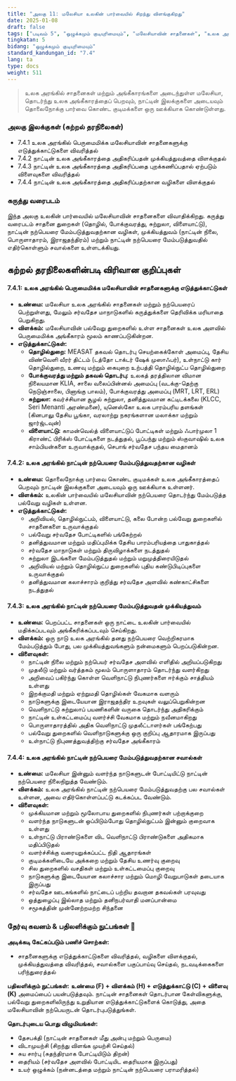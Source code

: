 ```yaml
---
title: "அலகு 11: மலேசியா உலகின் பார்வையில் சிறந்து விளங்குகிறது"
date: 2025-01-08
draft: false
tags: ["படிவம் 5", "ஒழுக்கமும் குடியுரிமையும்", "மலேசியாவின் சாதனைகள்", "உலக அரங்கம்", "நாட்டின் நற்பெயர்", "சர்வதேச அங்கீகாரம்"]
tingkatan: 5
bidang: "ஒழுக்கமும் குடியுரிமையும்"
standard_kandungan_id: "7.4"
lang: ta
type: docs
weight: 511
---
```


> உலக அரங்கில் சாதனைகள் மற்றும் அங்கீகாரங்களை அடைந்துள்ள மலேசியா, தொடர்ந்து உலக அங்கீகாரத்தைப் பெறவும், நாட்டின் இலக்குகளை அடையவும் தொலைநோக்கு பார்வை கொண்ட குடிமக்களை ஒரு ஊக்கியாக கொண்டுள்ளது.

### அலகு இலக்குகள் (கற்றல் தரநிலைகள்)

- 7.4.1 உலக அரங்கில் பெருமைமிக்க மலேசியாவின் சாதனைகளுக்கு எடுத்துக்காட்டுகளை விவரித்தல்
- 7.4.2 நாட்டின் உலக அங்கீகாரத்தை அதிகரிப்பதன் முக்கியத்துவத்தை விளக்குதல்
- 7.4.3 நாட்டின் உலக அங்கீகாரத்தை அதிகரிப்பதை புறக்கணிப்பதால் ஏற்படும் விளைவுகளை விவரித்தல்
- 7.4.4 நாட்டின் உலக அங்கீகாரத்தை அதிகரிப்பதற்கான வழிகளை விளக்குதல்

### கருத்து வரைபடம்

இந்த அலகு உலகின் பார்வையில் மலேசியாவின் சாதனைகளை விவாதிக்கிறது. கருத்து வரைபடம் சாதனை துறைகள் (தொழில், போக்குவரத்து, சுற்றுலா, விளையாட்டு), நாட்டின் நற்பெயரை மேம்படுத்துவதற்கான வழிகள், முக்கியத்துவம் (நாட்டின் நிலை, பொருளாதாரம், இராஜதந்திரம்) மற்றும் நாட்டின் நற்பெயரை மேம்படுத்துவதில் எதிர்கொள்ளும் சவால்களை உள்ளடக்கியது.

## கற்றல் தரநிலைகளின்படி விரிவான குறிப்புகள்

#### 7.4.1: உலக அரங்கில் பெருமைமிக்க மலேசியாவின் சாதனைகளுக்கு எடுத்துக்காட்டுகள்

- **உண்மை:** மலேசியா உலக அரங்கில் சாதனைகள் மற்றும் நற்பெயரைப் பெற்றுள்ளது, மேலும் சர்வதேச மாநாடுகளில் கருத்துக்களை தெரிவிக்க மரியாதை பெறுகிறது.
- **விளக்கம்:** மலேசியாவின் பல்வேறு துறைகளில் உள்ள சாதனைகள் உலக அளவில் பெருமைமிக்க அங்கீகாரம் மூலம் காணப்படுகின்றன.
- **எடுத்துக்காட்டுகள்:**
  - **தொழில்துறை:** MEASAT தகவல் தொடர்பு செயற்கைக்கோள் அமைப்பு, தேசிய விண்வெளி வீரர் திட்டம் (டத்தோ டாக்டர் ஷேக் முஸாஃபர்), உள்நாட்டு கார் தொழில்துறை, உணவு மற்றும் கையுறை உற்பத்தி தொழில்நுட்ப தொழில்துறை
  - **போக்குவரத்து மற்றும் தகவல் தொடர்பு:** உலகத் தரத்திலான விமான நிலையமான KLIA, சாலை வலைப்பின்னல் அமைப்பு (வடக்கு-தெற்கு நெடுஞ்சாலை, பினாங்கு பாலம்), போக்குவரத்து அமைப்பு (MRT, LRT, ERL)
  - **சுற்றுலா:** கவர்ச்சியான சூழல் சுற்றுலா, தனித்துவமான கட்டிடக்கலை (KLCC, Seri Menanti அரண்மனை), யுனெஸ்கோ உலக பாரம்பரிய தளங்கள் (கினபாலு தேசிய பூங்கா, வரலாற்று நகரங்களான மலாக்கா மற்றும் ஜார்ஜ்டவுன்)
  - **விளையாட்டு:** காமன்வெல்த் விளையாட்டுப் போட்டிகள் மற்றும் ஃபார்முலா 1 கிராண்ட் பிரிக்ஸ் போட்டிகளை நடத்துதல், பூப்பந்து மற்றும் ஸ்குவாஷில் உலக சாம்பியன்களை உருவாக்குதல், செபாங் சர்வதேச பந்தய மைதானம்

#### 7.4.2: உலக அரங்கில் நாட்டின் நற்பெயரை மேம்படுத்துவதற்கான வழிகள்

- **உண்மை:** தொலைநோக்கு பார்வை கொண்ட குடிமக்கள் உலக அங்கீகாரத்தைப் பெறவும் நாட்டின் இலக்குகளை அடையவும் ஒரு ஊக்கியாக உள்ளனர்.
- **விளக்கம்:** உலகின் பார்வையில் மலேசியாவின் நற்பெயரை தொடர்ந்து மேம்படுத்த பல்வேறு வழிகள் உள்ளன.
- **எடுத்துக்காட்டுகள்:**
  - அறிவியல், தொழில்நுட்பம், விளையாட்டு, கலை போன்ற பல்வேறு துறைகளில் சாதனைகளை உருவாக்குதல்
  - பல்வேறு சர்வதேச போட்டிகளில் பங்கேற்றல்
  - தனித்துவமான மற்றும் மதிப்புமிக்க தேசிய பாரம்பரியத்தை பாதுகாத்தல்
  - சர்வதேச மாநாடுகள் மற்றும் திருவிழாக்களை நடத்துதல்
  - சுற்றுலா இடங்களை மேம்படுத்துதல் மற்றும் மறுமுத்திரையிடுதல்
  - அறிவியல் மற்றும் தொழில்நுட்ப துறைகளில் புதிய கண்டுபிடிப்புகளை உருவாக்குதல்
  - தனித்துவமான கலாச்சாரம் குறித்து சர்வதேச அளவில் கண்காட்சிகளை நடத்துதல்

#### 7.4.3: உலக அரங்கில் நாட்டின் நற்பெயரை மேம்படுத்துவதன் முக்கியத்துவம்

- **உண்மை:** பெறப்பட்ட சாதனைகள் ஒரு நாட்டை உலகின் பார்வையில் மதிக்கப்படவும் அங்கீகரிக்கப்படவும் செய்கிறது.
- **விளக்கம்:** ஒரு நாடு உலக அரங்கில் தனது நற்பெயரை வெற்றிகரமாக மேம்படுத்தும் போது, பல முக்கியத்துவங்களும் நன்மைகளும் பெறப்படுகின்றன.
- **விளைவுகள்:**
  - நாட்டின் நிலை மற்றும் நற்பெயர் சர்வதேச அளவில் எளிதில் அறியப்படுகிறது
  - முதலீடு மற்றும் வர்த்தகம் மூலம் பொருளாதாரம் தொடர்ந்து வளர்கிறது
  - அறிவைப் பகிர்ந்து கொள்ள வெளிநாட்டு நிபுணர்களை ஈர்க்கும் சாத்தியம் உள்ளது
  - இறக்குமதி மற்றும் ஏற்றுமதி தொழில்கள் வேகமாக வளரும்
  - நாடுகளுக்கு இடையேயான இராஜதந்திர உறவுகள் வலுப்பெறுகின்றன
  - வெளிநாட்டு சுற்றுலாப் பயணிகளின் வருகை தொடர்ந்து அதிகரிக்கும்
  - நாட்டின் உள்கட்டமைப்பு வளர்ச்சி வேகமாக மற்றும் நவீனமாகிறது
  - பொருளாதாரத்தில் அதிக வெளிநாட்டு முதலீட்டாளர்கள் பங்கேற்பது
  - பல்வேறு துறைகளில் வெளிநாடுகளுக்கு ஒரு குறிப்பு ஆதாரமாக இருப்பது
  - உள்நாட்டு நிபுணத்துவத்திற்கு சர்வதேச அங்கீகாரம்

#### 7.4.4: உலக அரங்கில் நாட்டின் நற்பெயரை மேம்படுத்துவதற்கான சவால்கள்

- **உண்மை:** மலேசியா இன்னும் வளர்ந்த நாடுகளுடன் போட்டியிட்டு நாட்டின் நற்பெயரை நிலைநிறுத்த வேண்டும்.
- **விளக்கம்:** உலக அரங்கில் நாட்டின் நற்பெயரை மேம்படுத்துவதற்கு பல சவால்கள் உள்ளன, அவை எதிர்கொள்ளப்பட்டு கடக்கப்பட வேண்டும்.
- **விளைவுகள்:**
  - முக்கியமான மற்றும் மூலோபாய துறைகளில் நிபுணர்கள் பற்றாக்குறை
  - வளர்ந்த நாடுகளுடன் ஒப்பிடும்போது தொழில்நுட்பம் இன்னும் குறைவாக உள்ளது
  - உள்நாட்டு பிராண்டுகளை விட வெளிநாட்டு பிராண்டுகளை அதிகமாக மதிப்பிடுதல்
  - வளர்ச்சிக்கு வரையறுக்கப்பட்ட நிதி ஆதாரங்கள்
  - குடிமக்களிடையே அக்கறை மற்றும் தேசிய உணர்வு குறைவு
  - சில துறைகளில் வசதிகள் மற்றும் உள்கட்டமைப்பு குறைவு
  - நாடுகளுக்கு இடையேயான கலாச்சார மற்றும் மொழி வேறுபாடுகள் தடையாக இருப்பது
  - சர்வதேச ஊடகங்களில் நாட்டைப் பற்றிய தவறான தகவல்கள் பரவுவது
  - ஒத்துழைப்பு இல்லாத மற்றும் தனிநபர்வாதி மனப்பான்மை
  - சமூகத்தின் முன்னேற்றமற்ற சிந்தனை

### தேர்வு கவனம் & பதிலளிக்கும் நுட்பங்கள் 📝

**அடிக்கடி கேட்கப்படும் பணிச் சொற்கள்:**
- சாதனைகளுக்கு எடுத்துக்காட்டுகளை விவரித்தல், வழிகளை விளக்குதல், முக்கியத்துவத்தை விவரித்தல், சவால்களை பகுப்பாய்வு செய்தல், நடவடிக்கைகளை பரிந்துரைத்தல்

**பதிலளிக்கும் நுட்பங்கள்:**
**உண்மை (F) + விளக்கம் (H) + எடுத்துக்காட்டு (C) + விளைவு (K)** அமைப்பைப் பயன்படுத்தவும். நாட்டின் சாதனைகள் தொடர்பான கேள்விகளுக்கு, பல்வேறு துறைகளிலிருந்து உறுதியான எடுத்துக்காட்டுகளைக் கொடுத்து, அதை மலேசியாவின் நற்பெயருடன் தொடர்புபடுத்துங்கள்.

**தொடர்புடைய பொது விழுமியங்கள்:**
- தேசபக்தி (நாட்டின் சாதனைகள் மீது அன்பு மற்றும் பெருமை)
- விடாமுயற்சி (சிறந்து விளங்க முயற்சி செய்தல்)
- சுய சார்பு (சுதந்திரமாக போட்டியிடும் திறன்)
- தைரியம் (சர்வதேச அளவில் போட்டியிட தைரியமாக இருப்பது)
- உயர் ஒழுக்கம் (நன்னடத்தை மற்றும் நாட்டின் நற்பெயரை பராமரித்தல்)